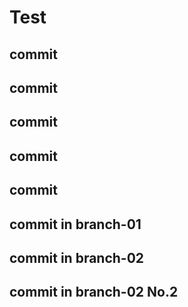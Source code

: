 # Test

## commit
## commit
## commit
## commit
## commit
## commit in branch-01
## commit in branch-02
## commit in branch-02 No.2
